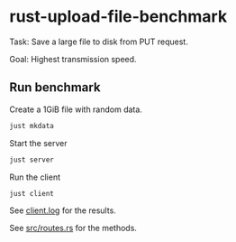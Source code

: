 # rust-upload-file-benchmark

Task: Save a large file to disk from PUT request.

Goal: Highest transmission speed.

## Run benchmark

Create a 1GiB file with random data.

```bash
just mkdata
```

Start the server

```bash
just server
```

Run the client

```bash
just client
```

See [client.log](./client.log) for the results.

See [src/routes.rs](src/routes.rs) for the methods.
